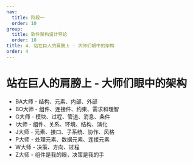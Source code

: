 ```yaml
---
nav:
  title: 阶段一
  order: 10
group:
  title: 软件架构设计导论
  order: 10
title: 4. 站在巨人的肩膀上 - 大师们眼中的架构
order: 4
---
```


# 站在巨人的肩膀上 - 大师们眼中的架构

- BA大师 - 结构、元素、内部、外部
- BO大师 - 组件、连接件、约束、需求和理智
- G大师 - 模块、过程、管道、消息、条件
- I大师 - 组件、关系、环境、结构、演化
- J大师 - 元素、接口、子系统、协作、风格
- P大师 - 处理元素、数据元素、连接元素
- W大师  - 决策、方向、过程
- Z大师 - 组件是我的眼，决策是我的手